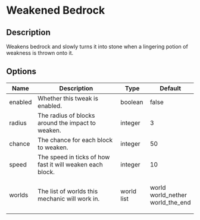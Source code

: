 # Weakened Bedrock

## Description

Weakens bedrock and slowly turns it into stone when a lingering potion of weakness is thrown onto it.

## Options

| Name    | Description                                               | Type       | Default                                       |
| ------- | --------------------------------------------------------- | ---------- | --------------------------------------------- |
| enabled | Whether this tweak is enabled.                            | boolean    | false                                         |
| radius  | The radius of blocks around the impact to weaken.         | integer    | 3                                             |
| chance  | The chance for each block to weaken.                      | integer    | 50                                            |
| speed   | The speed in ticks of how fast it will weaken each block. | integer    | 10                                            |
| worlds  | The list of worlds this mechanic will work in.            | world list | <p>world<br>world_nether<br>world_the_end</p> |



